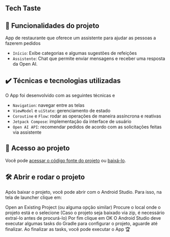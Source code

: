 ## Tech Taste

## 🔨 Funcionalidades do projeto

App de restaurante que oferece um assistente para ajudar as pessoas a fazerem pedidos

- `Início`: Exibe categorias e algumas sugestões de refeições
- `Assistente`: Chat que permite enviar mensagens e receber uma resposta da Open AI.

## ✔️ Técnicas e tecnologias utilizadas

O App foi desenvolvido com as seguintes técnicas e 

- `Navigation`: navegar entre as telas
- `ViewModel` e `uiState`: gerenciamento de estado
- `Coroutine` e `Flow`: rodar as operações de maneira assíncrona e reativas
- `Jetpack Compose`: implementação da interface de usuário
- `Open AI API`: recomendar pedidos de acordo com as solicitações feitas via assistente

## 📁 Acesso ao projeto

Você pode [acessar o código fonte do projeto](https://github.com/alura-cursos/jetpack-compose-openai/tree/aula-5) ou [baixá-lo](https://github.com/alura-cursos/jetpack-compose-openai/archive/refs/heads/aula-5.zip).

## 🛠️ Abrir e rodar o projeto

Após baixar o projeto, você pode abrir com o Android Studio. Para isso, na tela de launcher clique em:

Open an Existing Project (ou alguma opção similar)
Procure o local onde o projeto está e o selecione (Caso o projeto seja baixado via zip, é necessário extraí-lo antes de procurá-lo)
Por fim clique em OK
O Android Studio deve executar algumas tasks do Gradle para configurar o projeto, aguarde até finalizar. Ao finalizar as tasks, você pode executar o App 🏆